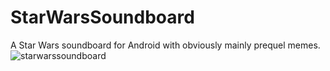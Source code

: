 # StarWarsSoundboard

A Star Wars soundboard for Android with obviously mainly prequel memes.
![starwarssoundboard](https://user-images.githubusercontent.com/6325719/160226925-28dcee8c-9c2e-45e8-94ae-7ddbb17b7c12.png)
